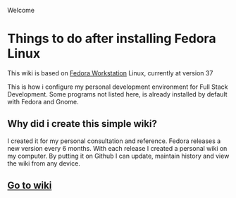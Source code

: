 Welcome
# Things to do after installing Fedora Linux

This wiki is based on [Fedora Workstation](https://getfedora.org/en/workstation/) Linux, currently at version 37

This is how i configure my personal development environment for Full Stack Development. Some programs not listed here, is already installed by default with Fedora and Gnome.

## Why did i create this simple wiki?
I created it for my personal consultation and reference. Fedora releases a new version every 6 months. With each release I created a personal wiki on my computer. By putting it on Github I can update, maintain history and view the wiki from any device. 

## [Go to wiki](https://github.com/andenv/wiki-things-todo-after-installing-fedora-linux/wiki/Home)

